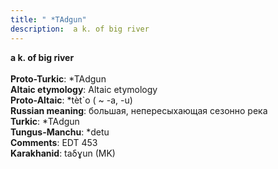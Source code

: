 ```yaml
---
title: " *TAdgun"
description:  a k. of big river
---
```

<p data-pagefind-weight="0.5">
<strong> a k. of big river</strong><br><br>
<strong>Proto-Turkic</strong>:  *TAdgun<br>
<strong>Altaic etymology</strong>:  Altaic etymology<br>
<strong> Proto-Altaic</strong>:  *tèt`o ( ~ -a, -u)<br>
<strong>Russian meaning</strong>:  большая, непересыхающая сезонно река<br>
<strong>Turkic</strong>:  *TAdgun<br>
<strong>Tungus-Manchu</strong>:  *detu<br>
<strong>Comments</strong>:  EDT 453<br>
<strong>Karakhanid</strong>:  taδɣun (MK)<br>

</p>
